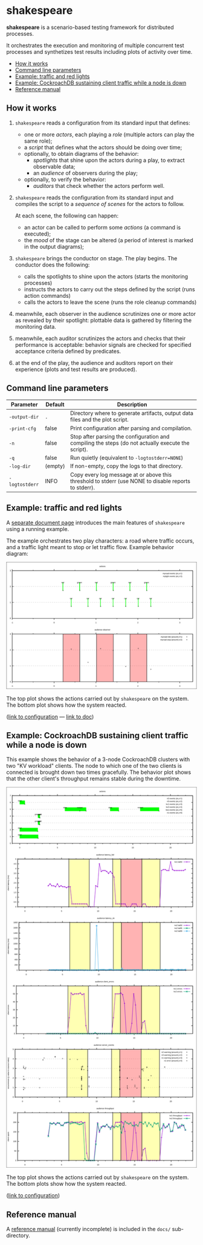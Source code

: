 # shakespeare

**shakespeare** is a scenario-based testing framework for distributed
processes.

It orchestrates the execution and monitoring of multiple concurrent
test processes and synthetizes test results including plots of
activity over time.

- [How it works](#How-it-works)
- [Command line parameters](#Command-line-parameters)
- [Example: traffic and red lights](#Example-traffic-and-red-lights)
- [Example: CockroachDB sustaining client traffic while a node is  down](#Example-CockroachDB-sustaining-client-traffic-while-a-node-is-down)
- [Reference manual](#Reference-manual)

## How it works

1. `shakespeare` reads a configuration from its standard input that defines:
   - one or more *actors*, each playing a *role* (multiple actors can play the same role);
   - a *script* that defines what the actors should be doing over time;
   - optionally, to obtain diagrams of the behavior:
     - *spotlights* that shine upon the actors during a play, to extract observable data;
     - an *audience* of observers during the play;
   - optionally, to verify the behavior:
     - *auditors* that check whether the actors perform well.

2. `shakespeare` reads the configuration from its standard input and
   compiles the script to a *sequence of scenes* for the actors to
   follow.

   At each scene, the following can happen:
   - an actor can be called to perform some *actions* (a command is executed);
   - the *mood* of the stage can be altered (a period of interest is marked in the output diagrams);

3. `shakespeare` brings the conductor on stage. The play begins. The
   conductor does the following:

   - calls the spotlights to shine upon the actors (starts the monitoring processes)
   - instructs the actors to carry out the steps defined by the script (runs action commands)
   - calls the actors to leave the scene (runs the role cleanup commands)

5. meanwhile, each observer in the audience scrutinizes one or more
   actor as revealed by their spotlight: plottable data is gathered by
   filtering the monitoring data.

5. meanwhile, each auditor scrutinizes the actors and checks that
   their performance is acceptable: behavior signals are checked
   for specified acceptance criteria defined by predicates.

6. at the end of the play, the audience and auditors report on their
   experience (plots and test results are produced).

## Command line parameters

| Parameter      | Default | Description                                                                                          |
|----------------|---------|------------------------------------------------------------------------------------------------------|
| `-output-dir`  | `.`     | Directory where to generate artifacts, output data files and the plot script.                        |
| `-print-cfg`   | false   | Print configuration after parsing and compilation.                                                   |
| `-n`           | false   | Stop after parsing the configuration and compiling the steps (do not actually execute the script).   |
| `-q`           | false   | Run quietly (equivalent to `-logtostderr=NONE`)                                                      |
| `-log-dir`     | (empty) | If non-empty, copy the logs to that directory.                                                       |
| `-logtostderr` | INFO    | Copy every log message at or above this threshold to stderr (use NONE to disable reports to stderr). |

## Example: traffic and red lights

A [separate document page](docs/redlight.md) introduces the main
features of `shakespeare` using a running example.

The example orchestrates two play characters: a road where traffic
occurs, and a traffic light meant to stop or let traffic flow.
Example behavior diagram:

![simple example plot with behavior and mood](examples/redlight3.svg)

The top plot shows the actions carried out by `shakespeare` on the system.
The bottom plot shows how the system reacted.

([link to configuration](examples/redlight3.cfg) — [link to doc](docs/redlight.md))

## Example: CockroachDB sustaining client traffic while a node is down

This example shows the behavior of a 3-node CockroachDB clusters with
two "KV workload" clients. The node to which one of the two clients is
connected is brought down two times gracefully. The behavior plot
shows that the other client's throughput remains stable during the
downtime.

![example crdb plot](examples/kv3.svg)

The top plot shows the actions carried out by `shakespeare` on the system.
The bottom plots show how the system reacted.

([link to configuration](examples/kv3.cfg))

## Reference manual

A [reference manual](docs/manual.md) (currently incomplete) is
included in the `docs/` sub-directory.
